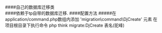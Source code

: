 ####自己的数据库迁移类  
####依赖于tp自带的数据库迁移.
####配置方法
#####在application/command.php数组内添加 'migration\command\DjCreate' 元素
在项目根目录下执行命令 php think migrate:DjCreate 表名(驼峰)

